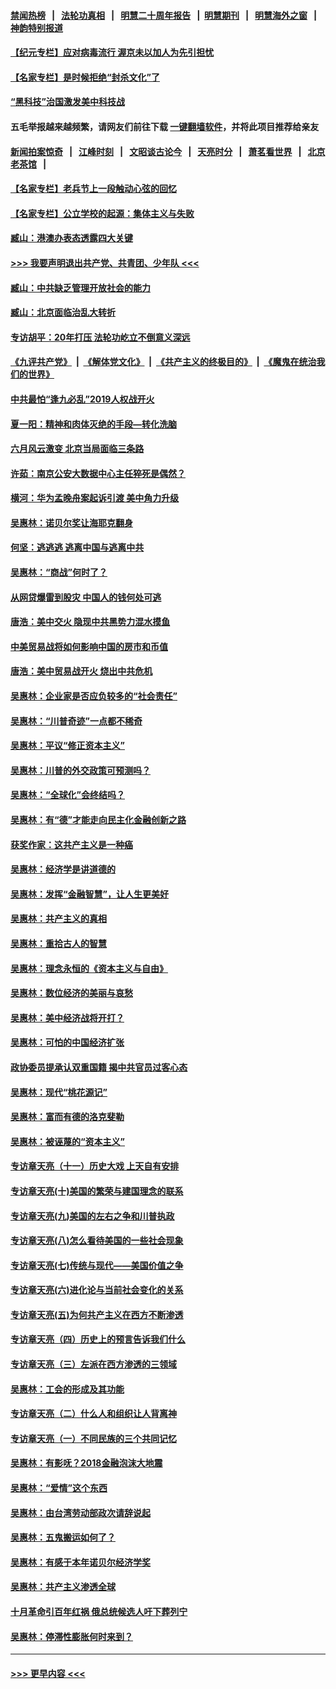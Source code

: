 #### [禁闻热榜](热点新闻.md?=0)  &nbsp;&nbsp;|&nbsp;&nbsp; [法轮功真相](https://github.com/gfw-breaker/truth/blob/master/README.md?=0) &nbsp;&nbsp;|&nbsp;&nbsp; [明慧二十周年报告](https://github.com/gfw-breaker/mh-reports/blob/master/README.md?=0) &nbsp;&nbsp;|&nbsp;&nbsp;[明慧期刊](https://github.com/gfw-breaker/mh-qikan) &nbsp;&nbsp;|&nbsp;&nbsp; [明慧海外之窗](https://github.com/gfw-breaker/mh-news/blob/master/README.md?=0) &nbsp;&nbsp;|&nbsp;&nbsp; [神韵特别报道](https://github.com/gfw-breaker/mh-news/blob/master/shenyun.md?=0)
#### [【纪元专栏】应对病毒流行 渥京未以加人为先引担忧](../pages/nsc423/n11875714.md?t=03080603) 
#### [【名家专栏】是时候拒绝“封杀文化”了](../pages/nsc423/n11814093.md?t=03080603) 
#### [“黑科技”治国激发美中科技战](../pages/nsc423/n11638056.md?t=03080603) 
#### 五毛举报越来越频繁，请网友们前往下载 [一键翻墙软件](https://github.com/gfw-breaker/ssr-accounts)，并将此项目推荐给亲友
#### [新闻拍案惊奇](https://github.com/gfw-breaker/banned-news/blob/master/pages/link4.md) &nbsp;&nbsp;|&nbsp;&nbsp; [江峰时刻](https://github.com/gfw-breaker/banned-news/blob/master/pages/link4.md) &nbsp;&nbsp;|&nbsp;&nbsp; [文昭谈古论今](https://github.com/gfw-breaker/banned-news/blob/master/pages/link4.md) &nbsp;&nbsp;|&nbsp;&nbsp; [天亮时分](https://github.com/gfw-breaker/banned-news/blob/master/pages/link4.md) &nbsp;&nbsp;|&nbsp;&nbsp; [萧茗看世界](https://github.com/gfw-breaker/banned-news/blob/master/pages/link4.md) &nbsp;&nbsp;|&nbsp;&nbsp; [北京老茶馆](https://github.com/gfw-breaker/banned-news/blob/master/pages/link4.md) &nbsp;&nbsp;|&nbsp;&nbsp; 
#### [【名家专栏】老兵节上一段触动心弦的回忆](../pages/nsc423/n11646016.md?t=03080603) 
#### [【名家专栏】公立学校的起源：集体主义与失败](../pages/nsc423/n11601833.md?t=03080603) 
#### [臧山：港澳办表态透露四大关键](../pages/nsc423/n11421628.md?t=03080603) 
#### [>>> 我要声明退出共产党、共青团、少年队 <<<](https://github.com/begood0513/goodnews/blob/master/quit/letter.md) 
#### [臧山：中共缺乏管理开放社会的能力](../pages/nsc423/n11407457.md?t=03080603) 
#### [臧山：北京面临治乱大转折](../pages/nsc423/n11406895.md?t=03080603) 
#### [专访胡平：20年打压 法轮功屹立不倒意义深远](../pages/nsc423/n11398800.md?t=03080603) 
#### [《九评共产党》](https://github.com/begood0513/9ping.md/blob/master/README.md) &nbsp;|&nbsp; [《解体党文化》](../../../../jtdwh.md/blob/master/README.md)  &nbsp;|&nbsp; [《共产主义的终极目的》](../../../../gczydzjmd.md/blob/master/README.md) &nbsp;|&nbsp; [《魔鬼在统治我们的世界》](../../../../mgztzwmdsj.md/blob/master/README.md) 
#### [中共最怕“逢九必乱”2019人权战开火](../pages/nsc423/n11385248.md?t=03080603) 
#### [夏一阳：精神和肉体灭绝的手段—转化洗脑](../pages/nsc423/n11368250.md?t=03080603) 
#### [六月风云激变 北京当局面临三条路](../pages/nsc423/n11313668.md?t=03080603) 
#### [许茹：南京公安大数据中心主任猝死是偶然？](../pages/nsc423/n11064744.md?t=03080603) 
#### [横河：华为孟晚舟案起诉引渡 美中角力升级](../pages/nsc423/n11027230.md?t=03080603) 
#### [吴惠林：诺贝尔奖让海耶克翻身](../pages/nsc423/n10890049.md?t=03080603) 
#### [何坚：逃逃逃 逃离中国与逃离中共](../pages/nsc423/n10592891.md?t=03080603) 
#### [吴惠林：“商战”何时了？](../pages/nsc423/n10573558.md?t=03080603) 
#### [从网贷爆雷到股灾 中国人的钱何处可逃](../pages/nsc423/n10572800.md?t=03080603) 
#### [唐浩：美中交火 隐现中共黑势力混水摸鱼](../pages/nsc423/n10544040.md?t=03080603) 
#### [中美贸易战将如何影响中国的房市和币值](../pages/nsc423/n10543697.md?t=03080603) 
#### [唐浩：美中贸易战开火 烧出中共危机](../pages/nsc423/n10540126.md?t=03080603) 
#### [吴惠林：企业家是否应负较多的“社会责任”](../pages/nsc423/n10535022.md?t=03080603) 
#### [吴惠林：“川普奇迹”一点都不稀奇](../pages/nsc423/n10512808.md?t=03080603) 
#### [吴惠林：平议“修正资本主义”](../pages/nsc423/n10495724.md?t=03080603) 
#### [吴惠林：川普的外交政策可预测吗？](../pages/nsc423/n10462387.md?t=03080603) 
#### [吴惠林：“全球化”会终结吗？](../pages/nsc423/n10452838.md?t=03080603) 
#### [吴惠林：有“德”才能走向民主化金融创新之路](../pages/nsc423/n10432292.md?t=03080603) 
#### [获奖作家：这共产主义是一种癌](../pages/nsc423/n10431541.md?t=03080603) 
#### [吴惠林：经济学是讲道德的](../pages/nsc423/n10398014.md?t=03080603) 
#### [吴惠林：发挥“金融智慧”，让人生更美好](../pages/nsc423/n10375019.md?t=03080603) 
#### [吴惠林：共产主义的真相](../pages/nsc423/n10351394.md?t=03080603) 
#### [吴惠林：重拾古人的智慧](../pages/nsc423/n10337691.md?t=03080603) 
#### [吴惠林：理念永恒的《资本主义与自由》](../pages/nsc423/n10316274.md?t=03080603) 
#### [吴惠林：数位经济的美丽与哀愁](../pages/nsc423/n10292946.md?t=03080603) 
#### [吴惠林：美中经济战将开打？](../pages/nsc423/n10258825.md?t=03080603) 
#### [吴惠林：可怕的中国经济扩张](../pages/nsc423/n10219147.md?t=03080603) 
#### [政协委员提承认双重国籍 揭中共官员过客心态](../pages/nsc423/n10208809.md?t=03080603) 
#### [吴惠林：现代“桃花源记”](../pages/nsc423/n10185234.md?t=03080603) 
#### [吴惠林：富而有德的洛克斐勒](../pages/nsc423/n10142264.md?t=03080603) 
#### [吴惠林：被诬蔑的“资本主义”](../pages/nsc423/n10124816.md?t=03080603) 
#### [专访章天亮（十一）历史大戏 上天自有安排](../pages/nsc423/n10094905.md?t=03080603) 
#### [专访章天亮(十)美国的繁荣与建国理念的联系](../pages/nsc423/n10094899.md?t=03080603) 
#### [专访章天亮(九)美国的左右之争和川普执政](../pages/nsc423/n10094889.md?t=03080603) 
#### [专访章天亮(八)怎么看待美国的一些社会现象](../pages/nsc423/n10094857.md?t=03080603) 
#### [专访章天亮(七)传统与现代——美国价值之争](../pages/nsc423/n10093140.md?t=03080603) 
#### [专访章天亮(六)进化论与当前社会变化的关系](../pages/nsc423/n10092036.md?t=03080603) 
#### [专访章天亮(五)为何共产主义在西方不断渗透](../pages/nsc423/n10083620.md?t=03080603) 
#### [专访章天亮（四）历史上的预言告诉我们什么](../pages/nsc423/n10083606.md?t=03080603) 
#### [专访章天亮（三）左派在西方渗透的三领域](../pages/nsc423/n10081115.md?t=03080603) 
#### [吴惠林：工会的形成及其功能](../pages/nsc423/n10080633.md?t=03080603) 
#### [专访章天亮（二）什么人和组织让人背离神](../pages/nsc423/n10076637.md?t=03080603) 
#### [专访章天亮（一）不同民族的三个共同记忆](../pages/nsc423/n10074188.md?t=03080603) 
#### [吴惠林：有影呒？2018金融泡沫大地震](../pages/nsc423/n10040534.md?t=03080603) 
#### [吴惠林：“爱情”这个东西](../pages/nsc423/n10019423.md?t=03080603) 
#### [吴惠林：由台湾劳动部政次请辞说起](../pages/nsc423/n9979679.md?t=03080603) 
#### [吴惠林：五鬼搬运如何了？](../pages/nsc423/n9925338.md?t=03080603) 
#### [吴惠林：有感于本年诺贝尔经济学奖](../pages/nsc423/n9871883.md?t=03080603) 
#### [吴惠林：共产主义渗透全球](../pages/nsc423/n9812748.md?t=03080603) 
#### [十月革命引百年红祸 俄总统候选人吁下葬列宁](../pages/nsc423/n9810182.md?t=03080603) 
#### [吴惠林：停滞性膨胀何时来到？](../pages/nsc423/n9764136.md?t=03080603) 

----
#### [ >>> 更早内容 <<< ](../indexes/nsc423-earlier.md)
